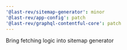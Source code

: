 ```yaml
---
'@last-rev/sitemap-generator': minor
'@last-rev/app-config': patch
'@last-rev/graphql-contentful-core': patch
---
```


Bring fetching logic into sitemap generator
